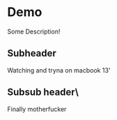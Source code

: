# Demo 

Some Description!

## Subheader

Watching and tryna on macbook 13'

## Subsub header\

Finally motherfucker
